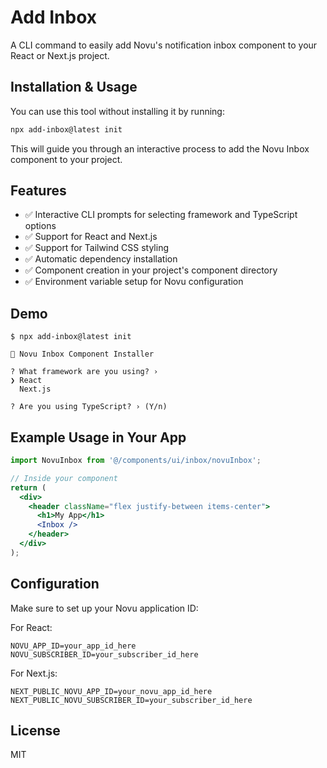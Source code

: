 # Add Inbox

A CLI command to easily add Novu's notification inbox component to your React or Next.js project.

## Installation & Usage

You can use this tool without installing it by running:

```bash
npx add-inbox@latest init
```

This will guide you through an interactive process to add the Novu Inbox component to your project.

## Features

- ✅ Interactive CLI prompts for selecting framework and TypeScript options
- ✅ Support for React and Next.js
- ✅ Support for Tailwind CSS styling
- ✅ Automatic dependency installation
- ✅ Component creation in your project's component directory
- ✅ Environment variable setup for Novu configuration

## Demo

```
$ npx add-inbox@latest init

🔔 Novu Inbox Component Installer

? What framework are you using? › 
❯ React
  Next.js

? Are you using TypeScript? › (Y/n)
```

## Example Usage in Your App

```jsx
import NovuInbox from '@/components/ui/inbox/novuInbox';

// Inside your component
return (
  <div>
    <header className="flex justify-between items-center">
      <h1>My App</h1>
      <Inbox />
    </header>
  </div>
);
```

## Configuration

Make sure to set up your Novu application ID:

For React:
```
NOVU_APP_ID=your_app_id_here
NOVU_SUBSCRIBER_ID=your_subscriber_id_here

```

For Next.js:
```
NEXT_PUBLIC_NOVU_APP_ID=your_novu_app_id_here
NEXT_PUBLIC_NOVU_SUBSCRIBER_ID=your_subscriber_id_here
```

## License

MIT
